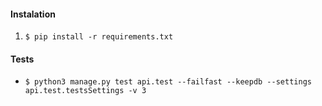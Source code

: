 #### Instalation

1. `$ pip install -r requirements.txt`

#### Tests

* `$ python3 manage.py test api.test --failfast --keepdb --settings api.test.testsSettings -v 3`